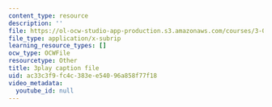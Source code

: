 ```yaml
---
content_type: resource
description: ''
file: https://ol-ocw-studio-app-production.s3.amazonaws.com/courses/3-091-introduction-to-solid-state-chemistry-fall-2018/ac33c3f9fc4c383ee54096a858f77f18_s2QJtkcA1Uk.srt
file_type: application/x-subrip
learning_resource_types: []
ocw_type: OCWFile
resourcetype: Other
title: 3play caption file
uid: ac33c3f9-fc4c-383e-e540-96a858f77f18
video_metadata:
  youtube_id: null
---
```

